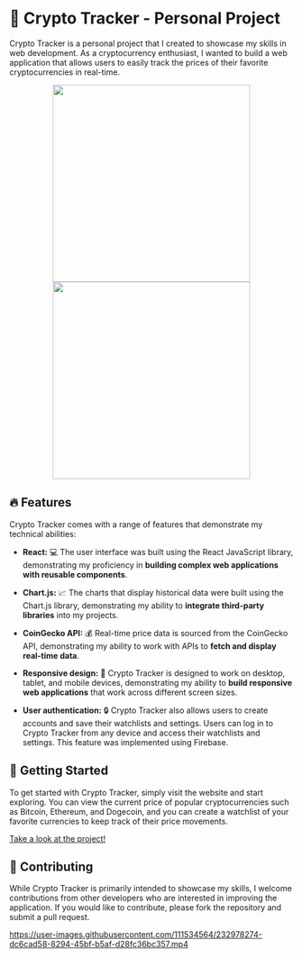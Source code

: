 # 🚀 Crypto Tracker - Personal Project

Crypto Tracker is a personal project that I created to showcase my skills in web development. As a cryptocurrency enthusiast, I wanted to build a web application that allows users to easily track the prices of their favorite cryptocurrencies in real-time.

<p align='center'> <img width='350' src="https://user-images.githubusercontent.com/111534564/232962140-650c7386-4fbc-4ef4-ad88-24d27034ef7f.png" alt="">
<img width='350' src="https://user-images.githubusercontent.com/111534564/232962251-d98250f4-aa7c-48ec-bbff-f03571338259.png" alt="">  </p>

## 🔥 Features
Crypto Tracker comes with a range of features that demonstrate my technical abilities:

- **React:** 💻 The user interface was built using the React JavaScript library, demonstrating my proficiency in **building complex web applications with reusable components**.

- **Chart.js:** 📈 The charts that display historical data were built using the Chart.js library, demonstrating my ability to **integrate third-party libraries** into my projects.

- **CoinGecko API:** 💰 Real-time price data is sourced from the CoinGecko API, demonstrating my ability to work with APIs to **fetch and display real-time data**.

- **Responsive design:** 📱 Crypto Tracker is designed to work on desktop, tablet, and mobile devices, demonstrating my ability to **build responsive web applications** that work across different screen sizes.

- **User authentication:** 🔒 Crypto Tracker also allows users to create accounts and save their watchlists and settings. Users can log in to Crypto Tracker from any device and access their watchlists and settings. This feature was implemented using Firebase.



## 🔑 Getting Started
To get started with Crypto Tracker, simply visit the website and start exploring. You can view the current price of popular cryptocurrencies such as Bitcoin, Ethereum, and Dogecoin, and you can create a watchlist of your favorite currencies to keep track of their price movements.

[Take a look at the project!](https://emimoralesm.github.io/crypto-tracker)

## 🤝 Contributing
While Crypto Tracker is primarily intended to showcase my skills, I welcome contributions from other developers who are interested in improving the application. If you would like to contribute, please fork the repository and submit a pull request.



https://user-images.githubusercontent.com/111534564/232978274-dc6cad58-8294-45bf-b5af-d28fc36bc357.mp4





